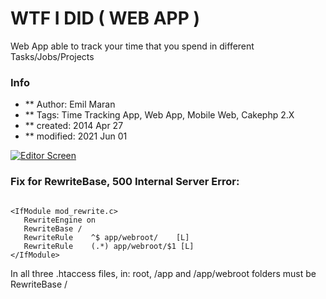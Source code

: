 WTF I DID ( WEB APP )
===============

Web App able to track your time that you spend in different Tasks/Jobs/Projects

### Info
* ** Author: Emil Maran
* ** Tags: Time Tracking App, Web App, Mobile Web, Cakephp 2.X
* ** created:  2014 Apr 27
* ** modified: 2021 Jun 01

[![Editor Screen](https://raw.github.com/maranemil/wtfidid_web_app/master/screens/wtfidid_screen.png)](#features)

### Fix for RewriteBase, 500 Internal Server Error:

```

<IfModule mod_rewrite.c>
   RewriteEngine on
   RewriteBase /
   RewriteRule    ^$ app/webroot/    [L]
   RewriteRule    (.*) app/webroot/$1 [L]
</IfModule>

```

In all three .htaccess files, in: root, /app and /app/webroot folders must be RewriteBase /
